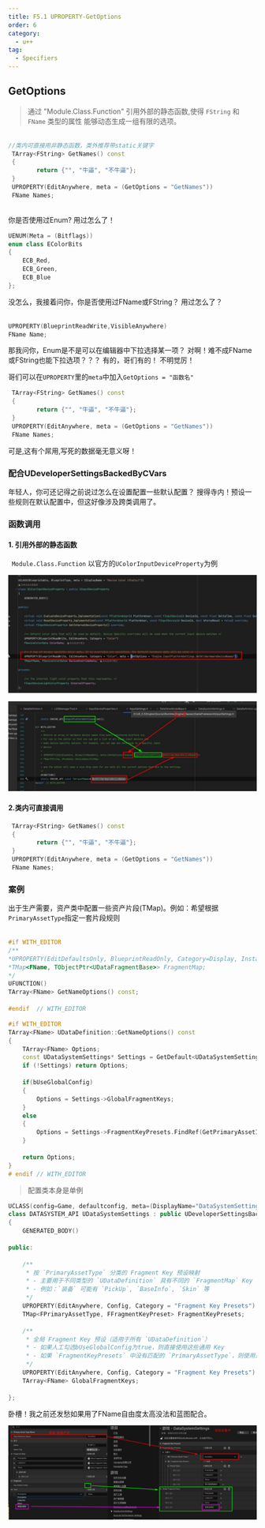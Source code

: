 ```yaml
---
title: F5.1 UPROPERTY-GetOptions
order: 6
category:
  - u++
tag:
  - Specifiers
---
```



##  GetOptions

>通过 "Module.Class.Function" 引用外部的静态函数,使得 `FString` 和` FName` 类型的属性
能够动态生成一组有限的选项。  

```cpp

//类内可直接用非静态函数，类外推荐带static关键字
 TArray<FString> GetNames() const
 {
        return {"", "牛逼", "不牛逼"};
 }
 UPROPERTY(EditAnywhere, meta = (GetOptions = "GetNames"))
 FName Names;
 
```

<chatmessage avatar="../../assets/emoji/bqb (2).png" :avatarWidth="40" alignLeft>
你是否使用过Enum?
</chatmessage>

<chatmessage avatar="../../assets/emoji/bqb01.png" :avatarWidth="40">
用过怎么了！
</chatmessage>

```cpp
UENUM(Meta = (Bitflags))
enum class EColorBits
{
    ECB_Red,
    ECB_Green,
    ECB_Blue
};
```

<chatmessage avatar="../../assets/emoji/bqb (2).png" :avatarWidth="40" alignLeft>
没怎么，我接着问你，你是否使用过FName或FString？
</chatmessage>

<chatmessage avatar="../../assets/emoji/bqb01.png" :avatarWidth="40">
用过怎么了？
</chatmessage>

```cpp

UPROPERTY(BlueprintReadWrite,VisibleAnywhere)
FName Name;

```

<chatmessage avatar="../../assets/emoji/bqb (2).png" :avatarWidth="40" alignLeft>
那我问你，Enum是不是可以在编辑器中下拉选择某一项？
</chatmessage>

<chatmessage avatar="../../assets/emoji/bqb01.png" :avatarWidth="40">
对啊！难不成FName或FString也能下拉选项？？？
</chatmessage>

<chatmessage avatar="../../assets/emoji/bqb (2).png" :avatarWidth="40" alignLeft>
有的，哥们有的！
</chatmessage>

<chatmessage avatar="../../assets/emoji/bqb01.png" :avatarWidth="40">
不明觉厉！
</chatmessage>

<chatmessage avatar="../../assets/emoji/bqb (2).png" :avatarWidth="40" alignLeft>

哥们可以在`UPROPERTY`里的`meta`中加入`GetOptions = "函数名"`

</chatmessage>

```cpp
 TArray<FString> GetNames() const
 {
        return {"", "牛逼", "不牛逼"};
 }
 UPROPERTY(EditAnywhere, meta = (GetOptions = "GetNames"))
 FName Names;
```

<chatmessage avatar="../../assets/emoji/bqb01.png" :avatarWidth="40">
可是,这有个屌用,写死的数据毫无意义呀！
</chatmessage>

### 配合UDeveloperSettingsBackedByCVars

<chatmessage avatar="../../assets/emoji/bqb (2).png" :avatarWidth="40" alignLeft>
年轻人，你可还记得之前说过怎么在设置配置一些默认配置？
</chatmessage>

<chatmessage avatar="../../assets/emoji/hx.png" :avatarWidth="40">
搜得寺内！预设一些规则在默认配置中，但这好像涉及跨类调用了。
</chatmessage>


### 函数调用

#### 1. 引用外部的静态函数

<chatmessage avatar="../../assets/emoji/bqb (2).png" :avatarWidth="40" alignLeft>

` Module.Class.Function` 以官方的`UColorInputDeviceProperty`为例

</chatmessage>

![](..%2Fassets%2FOption001.jpg)

![](..%2Fassets%2FOption002.jpg)

#### 2.类内可直接调用

```cpp
 TArray<FString> GetNames() const
 {
        return {"", "牛逼", "不牛逼"};
 }
 UPROPERTY(EditAnywhere, meta = (GetOptions = "GetNames"))
 FName Names;
```
### 案例

<chatmessage avatar="../../assets/emoji/bqb (2).png" :avatarWidth="40" alignLeft>

出于生产需要，资产类中配置一些资产片段(TMap)。例如：希望根据`PrimaryAssetType`指定一套片段规则

</chatmessage>

```cpp

#if WITH_EDITOR
/**
*UPROPERTY(EditDefaultsOnly, BlueprintReadOnly, Category=Display, Instanced, meta = (GetOptions = "GetNameOptions"))
*TMap<FName, TObjectPtr<UDataFragmentBase>> FragmentMap;
*/
UFUNCTION()
TArray<FName> GetNameOptions() const;

#endif	// WITH_EDITOR
```

```cpp
#if WITH_EDITOR
TArray<FName> UDataDefinition::GetNameOptions() const
{
	TArray<FName> Options;
	const UDataSystemSettings* Settings = GetDefault<UDataSystemSettings>();
	if (!Settings) return Options;

	if(bUseGlobalConfig)
	{
		Options = Settings->GlobalFragmentKeys;
	}
	else
	{
		Options = Settings->FragmentKeyPresets.FindRef(GetPrimaryAssetId().PrimaryAssetType).PresetKeys;
	}
	
	return Options;
}
# endif	// WITH_EDITOR
```

>配置类本身是单例

```cpp
UCLASS(config=Game, defaultconfig, meta=(DisplayName="DataSystemSettings"))
class DATASYSTEM_API UDataSystemSettings : public UDeveloperSettingsBackedByCVars
{
	GENERATED_BODY()

public:
	
	/** 
	 * 按 `PrimaryAssetType` 分类的 Fragment Key 预设映射
	 * - 主要用于不同类型的 `UDataDefinition` 具有不同的 `FragmentMap` Key 下拉选项
	 * - 例如：`装备` 可能有 `PickUp`, `BaseInfo`, `Skin` 等
	 */
	UPROPERTY(EditAnywhere, Config, Category = "Fragment Key Presets")
	TMap<FPrimaryAssetType, FFragmentKeyPreset> FragmentKeyPresets;

	/** 
	 * 全局 Fragment Key 预设（适用于所有 `UDataDefinition`）
	 * - 如果人工勾选bUseGlobalConfig为true，则直接使用这些通用 Key
	 * - 如果 `FragmentKeyPresets` 中没有匹配的 `PrimaryAssetType`，则使用这些通用 Key
	 */
	UPROPERTY(EditAnywhere, Config, Category = "Fragment Key Presets")
	TArray<FName> GlobalFragmentKeys;
	
};
```

<chatmessage avatar="../../assets/emoji/hx.png" :avatarWidth="40">
卧槽！我之前还发愁如果用了FName自由度太高没法和蓝图配合。
</chatmessage>

![](..%2Fassets%2FOption003.png)

<gifwithbutton src="../../assets/unrealgif/hpup48.gif"/>